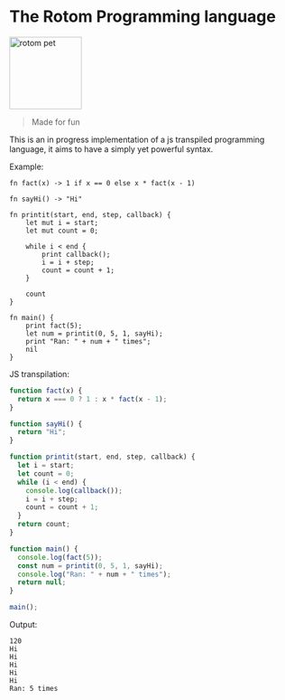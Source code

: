 # The Rotom Programming language

<img src="https://images.wikidexcdn.net/mwuploads/wikidex/thumb/a/a5/latest/20160604220739/Rotom.png/240px-Rotom.png" alt="rotom pet" width="128"/>

> Made for fun

This is an in progress implementation of a js transpiled programming language, it aims to have a simply yet powerful syntax.

Example:

```
fn fact(x) -> 1 if x == 0 else x * fact(x - 1)

fn sayHi() -> "Hi"

fn printit(start, end, step, callback) {
    let mut i = start;
    let mut count = 0;

    while i < end {
        print callback();
        i = i + step;
        count = count + 1;
    }

    count
}

fn main() {
    print fact(5);
    let num = printit(0, 5, 1, sayHi);
    print "Ran: " + num + " times";
    nil
}
```

JS transpilation:

```js
function fact(x) {
  return x === 0 ? 1 : x * fact(x - 1);
}

function sayHi() {
  return "Hi";
}

function printit(start, end, step, callback) {
  let i = start;
  let count = 0;
  while (i < end) {
    console.log(callback());
    i = i + step;
    count = count + 1;
  }
  return count;
}

function main() {
  console.log(fact(5));
  const num = printit(0, 5, 1, sayHi);
  console.log("Ran: " + num + " times");
  return null;
}

main();
```

Output:

```
120
Hi
Hi
Hi
Hi
Hi
Ran: 5 times
```
